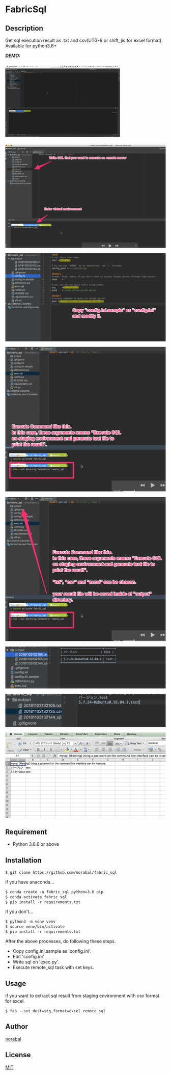 # FabricSql

## Description

Get sql execution result as .txt and csv(UTG-8 or shift_jis for excel format).
Available for python3.6+


***DEMO:***

![result](https://github.com/norabal/fabric_sql/blob/media/demo.gif)

<img src="https://github.com/norabal/fabric_sql/blob/media/demo01.gif" data-canonical-src="https://github.com/norabal/fabric_sql/blob/media/demo01.gif" width="580" />

![demo02](https://github.com/norabal/fabric_sql/blob/media/demo02.gif)

![demo03](https://github.com/norabal/fabric_sql/blob/media/demo03.gif)

![demo04](https://github.com/norabal/fabric_sql/blob/media/demo04.gif)

![demo05](https://github.com/norabal/fabric_sql/blob/media/demo05.gif)

![demo06](https://github.com/norabal/fabric_sql/blob/media/demo06.gif)

![demo07](https://github.com/norabal/fabric_sql/blob/media/demo07.gif)

## Requirement

- Python 3.6.6 or above

## Installation

    $ git clone https://github.com/norabal/fabric_sql

if you have anaconda...

    $ conda create -n fabric_sql python=3.6 pip
    $ conda activate fabric_sql
    $ pip install -r requirements.txt

if you don't...

    $ python3 -m venv venv
    $ source venv/bin/activate
    $ pip install -r requirements.txt

After the above processes, do following these steps.

- Copy config.ini.sample as 'config.ini'.
- Edit 'config.ini'
- Write sql on 'exec.py'.
- Execute remote_sql task with set keys.

## Usage

if you want to extract sql result from staging environment with csv format for excel.

    $ fab --set dest=stg,format=excel remote_sql

## Author

[norabal](https://twitter.com/norabalwks)

## License

[MIT](http://b4b4r07.mit-license.org)
